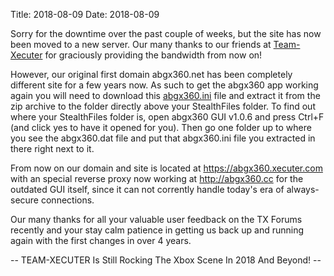 Title: 2018-08-09
Date: 2018-08-09

Sorry for the downtime over the past couple of weeks, but the site has now been moved to a new server. Our many thanks to our friends at [Team-Xecuter](http://team-xecuter.com) for graciously providing the bandwidth from now on!

However, our original first domain abgx360.net has been completely different site for a few years now. As such to get the abgx360 app working again you will need to download this [abgx360.ini](https://bakasurarce.github.io/abgx360/abgx360.ini.zip) file and extract it from the zip archive to the folder directly above your StealthFiles folder. To find out where your StealthFiles folder is, open abgx360 GUI v1.0.6 and press Ctrl+F (and click yes to have it opened for you). Then go one folder up to where you see the abgx360.dat file and put that abgx360.ini file you extracted in there right next to it.

From now on our domain and site is located at https://abgx360.xecuter.com with an special reverse proxy now working at http://abgx360.cc for the outdated GUI itself, since it can not corrently handle today's era of always-secure connections.

Our many thanks for all your valuable user feedback on the TX Forums recently and your stay calm patience in getting us back up and running again with the first changes in over 4 years.

-- TEAM-XECUTER Is Still Rocking The Xbox Scene In 2018 And Beyond! --
